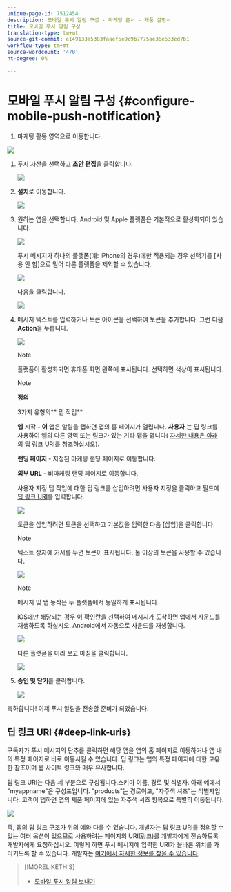 ```yaml
---
unique-page-id: 7512454
description: 모바일 푸시 알림 구성 - 마케팅 문서 - 제품 설명서
title: 모바일 푸시 알림 구성
translation-type: tm+mt
source-git-commit: e149133a5383faaef5e9c9b7775ae36e633ed7b1
workflow-type: tm+mt
source-wordcount: '470'
ht-degree: 0%

---
```



# 모바일 푸시 알림 구성 {#configure-mobile-push-notification}

1. 마케팅 활동 영역으로 이동합니다.

![](assets/2fbf1ab6-2247-40c8-980d-be56b9d94890.png)

1. 푸시 자산을 선택하고 **초안 편집**&#x200B;을 클릭합니다.

   ![](assets/image2016-8-23-16-3a49-3a48.png)

1. **설치**&#x200B;로 이동합니다.

   ![](assets/image2016-8-23-16-3a51-3a56.png)

1. 원하는 앱을 선택합니다. Android 및 Apple 플랫폼은 기본적으로 활성화되어 있습니다.

   ![](assets/image2016-8-23-16-3a53-3a33.png)

   푸시 메시지가 하나의 플랫폼(예: iPhone의 경우)에만 적용되는 경우 선택기를 [사용 안 함]으로 밀어 다른 플랫폼을 제외할 수 있습니다.

   ![](assets/image2016-8-23-16-3a41-3a48.png)

   다음을 클릭합니다.

   ![](assets/image2016-8-23-16-3a43-3a28.png)

1. 메시지 텍스트를 입력하거나 토큰 아이콘을 선택하여 토큰을 추가합니다. 그런 다음 **Action**&#x200B;을 누릅니다.

   ![](assets/image2015-9-14-16-3a7-3a43.png)

   >[!NOTE]
   >
   >플랫폼이 활성화되면 휴대폰 화면 왼쪽에 표시됩니다. 선택하면 색상이 표시됩니다.

   >[!NOTE]
   >
   >**정의**
   >
   >
   >3가지 유형의** 탭 작업**
   >
   >
   >**앱**  시작  **- 이** 앱은 알림을 탭하면 앱의 홈 페이지가 열립니다. **사용자** 는 딥 링크를 사용하여 앱의 다른 영역 또는 링크가 있는 기타 앱을 엽니다( [자세한 내용은 아래](#Deeplink) 의 딥 링크 URI를 참조하십시오).
   >
   >
   >**랜딩 페이지**  - 지정된 마케팅 랜딩 페이지로 이동합니다.
   >
   >
   >**외부 URL**  - 비마케팅 랜딩 페이지로 이동합니다.

   사용자 지정 탭 작업에 대한 딥 링크를 삽입하려면 사용자 지정을 클릭하고 필드에 [딥 링크 URI](#Deeplink)를 입력합니다.

   ![](assets/image2016-7-28-16-3a19-3a13.png)

   토큰을 삽입하려면 토큰을 선택하고 기본값을 입력한 다음 [삽입]을 클릭합니다.

   >[!NOTE]
   >
   >텍스트 상자에 커서를 두면 토큰이 표시됩니다. 둘 이상의 토큰을 사용할 수 있습니다.

   ![](assets/image2015-8-10-14-3a48-3a52.png)

   >[!NOTE]
   >
   >메시지 및 탭 동작은 두 플랫폼에서 동일하게 표시됩니다.

   iOS에만 해당되는 경우 이 확인란을 선택하여 메시지가 도착하면 앱에서 사운드를 재생하도록 하십시오. Android에서 자동으로 사운드를 재생합니다.

   ![](assets/ios-tap-and-notification-hand.png)

   다른 플랫폼을 미리 보고 마침을 클릭합니다.

   ![](assets/image2015-9-14-16-3a12-3a34.png)

1. **승인 및 닫기**&#x200B;를 클릭합니다.

   ![](assets/323dda12-0543-4558-8562-563eed5fa0e0.png)

축하합니다! 이제 푸시 알림을 전송할 준비가 되었습니다.

## 딥 링크 URI {#deep-link-uris}

구독자가 푸시 메시지의 단추를 클릭하면 해당 앱을 앱의 홈 페이지로 이동하거나 앱 내의 특정 페이지로 바로 이동시킬 수 있습니다. 딥 링크는 앱의 특정 페이지에 대한 고유한 참조이며 웹 사이트 링크와 매우 유사합니다.

딥 링크 URI는 다음 세 부분으로 구성됩니다.스키마 이름, 경로 및 식별자. 아래 예에서 &quot;myappname&quot;은 구성표입니다. &quot;products&quot;는 경로이고, &quot;자주색 셔츠&quot;는 식별자입니다. 고객이 탭하면 앱의 제품 페이지에 있는 자주색 셔츠 항목으로 특별히 이동됩니다.

![](assets/image2016-7-29-12-3a49-3a1.png)

즉, 앱의 딥 링크 구조가 위의 예와 다를 수 있습니다. 개발자는 딥 링크 URI를 정의할 수 있는 여러 옵션이 있으므로 사용하려는 페이지의 URI(링크)를 개발자에게 전송하도록 개발자에게 요청하십시오. 이렇게 하면 푸시 메시지에 입력한 URI가 올바른 위치를 가리키도록 할 수 있습니다. 개발자는 [여기에서 자세한 정보를 찾을 수 있습니다](http://developers.marketo.com/mobile/enabling-deep-links-in-your-app/).

>[!MORELIKETHIS]
>
>* [모바일 푸시 알림 보내기](send-a-mobile-push-notification.md)

>



